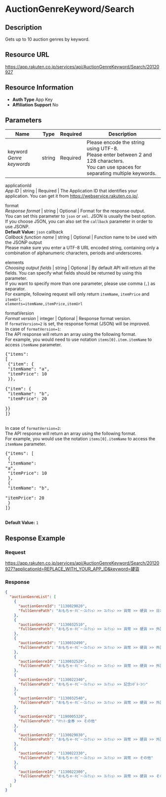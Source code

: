 
# AuctionGenreKeyword/Search

## Description

Gets up to 10 auction genres by keyword.
## Resource URL

https://app.rakuten.co.jp/services/api/AuctionGenreKeyword/Search/20120927
## Resource Information

* **Auth Type** App Key
* **Affiliation Support** No

## Parameters

Name | Type | Required | Description
 --- | --- | --- | --- 
keyword<br>*Genre keywords* | string | Required | Please encode the string using UTF-8.<br>Please enter between 2 and 128 characters. <br>You can use spaces for separating multiple keywords.

applicationId<br>*App ID* | string | Required | The Application ID that identifies your application. You can get it from <a href="https://webservice.rakuten.co.jp/" target="_blank">https://webservice.rakuten.co.jp/</a>.

format<br>*Response format* | string | Optional | Format for the response output.<br>You can set this parameter to <code>json</code> or <code>xml</code>. JSON is usually the best option.<br>If you choose JSON, you can also set the <code>callback</code> parameter in order to use JSONP.
<br>**Default Value:** <code>json</code>
callback<br>*Callback function name* | string | Optional | Function name to be used with the JSONP output<br>Please make sure you enter a UTF-8 URL encoded string, containing only a combination of alphanumeric characters, periods and underscores.

elements<br>*Choosing output fields* | string | Optional | By default API will return all the fields. You can specify what fields should be returned by using this parameter.<br>If you want to specify more than one parameter, please use comma (<code>,</code>) as separator.<br>For example, following request will only return <code>itemName</code>, <code>itemPrice</code> and <code>itemUrl</code>.<br><code>elements=itemName,itemPrice,itemUrl</code>

formatVersion<br>*Format version* | integer | Optional | Response format version.<br>If <code>formatVersion=2</code> is set, the response format (JSON) will be improved.<br>In case of <code>formatVersion=1</code>:<br>The API response will return an array using the following format.<br>For example, you would need to use notation <code>items[0].item.itemName</code> to access <code>itemName</code> parameter.<br><pre class="prettyprint">{"items": [<br>    {"item": {<br>        "itemName": "a",<br>        "itemPrice": 10<br>    }},<br>    {"item": {<br>        "itemName": "b",<br>        "itemPrice": 20<br>    }}<br>]}</pre><br>In case of <code>formatVersion=2</code>:<br>The API response will return an array using the following format.<br>For example, you would use the notation <code>items[0].itemName</code> to access the <code>itemName</code> parameter.<br><pre class="prettyprint">{"items": [<br>    {<br>        "itemName": "a",<br>        "itemPrice": 10<br>    },<br>    {<br>        "itemName": "b",<br>        "itemPrice": 20<br>    }<br>]}</pre>
<br>**Default Value:** <code>1</code>
## Response Example

### Request

https://app.rakuten.co.jp/services/api/AuctionGenreKeyword/Search/20120927?applicationId=REPLACE_WITH_YOUR_APP_ID&keyword=硬貨
### Response

```json
{
  "auctionGenreList": [
    {
      "auctionGenreId": "1130029020",
      "fullGenrePath": "おもちゃ･ﾎﾋﾞｰ･ｺﾚｸｼｮﾝ >> ｺﾚｸｼｮﾝ >> 貨幣 >> 硬貨 >> 日本"
    },
    {
      "auctionGenreId": "1130032510",
      "fullGenrePath": "おもちゃ･ﾎﾋﾞｰ･ｺﾚｸｼｮﾝ >> ｺﾚｸｼｮﾝ >> 貨幣 >> 硬貨 >> 外国 >> ﾖｰﾛｯﾊﾟ"
    },
    {
      "auctionGenreId": "1130032490",
      "fullGenrePath": "おもちゃ･ﾎﾋﾞｰ･ｺﾚｸｼｮﾝ >> ｺﾚｸｼｮﾝ >> 貨幣 >> 硬貨 >> 外国 >> ｱｼﾞｱ"
    },
    {
      "auctionGenreId": "1130032520",
      "fullGenrePath": "おもちゃ･ﾎﾋﾞｰ･ｺﾚｸｼｮﾝ >> ｺﾚｸｼｮﾝ >> 貨幣 >> 硬貨 >> 外国 >> 北ｱﾒﾘｶ"
    },
    {
      "auctionGenreId": "1130022340",
      "fullGenrePath": "おもちゃ･ﾎﾋﾞｰ･ｺﾚｸｼｮﾝ >> ｺﾚｸｼｮﾝ >> 記念ﾒﾀﾞﾙ･ｺｲﾝ"
    },
    {
      "auctionGenreId": "1130032540",
      "fullGenrePath": "おもちゃ･ﾎﾋﾞｰ･ｺﾚｸｼｮﾝ >> ｺﾚｸｼｮﾝ >> 貨幣 >> 硬貨 >> 外国 >> ｵｾｱﾆｱ"
    },
    {
      "auctionGenreId": "1190005320",
      "fullGenrePath": "ﾁｹｯﾄ･金券 >> その他"
    },
    {
      "auctionGenreId": "1130029030",
      "fullGenrePath": "おもちゃ･ﾎﾋﾞｰ･ｺﾚｸｼｮﾝ >> ｺﾚｸｼｮﾝ >> 貨幣 >> 硬貨 >> 外国 >> その他"
    },
    {
      "auctionGenreId": "1130022330",
      "fullGenrePath": "おもちゃ･ﾎﾋﾞｰ･ｺﾚｸｼｮﾝ >> ｺﾚｸｼｮﾝ >> 貨幣 >> その他"
    },
    {
      "auctionGenreId": "1130022300",
      "fullGenrePath": "おもちゃ･ﾎﾋﾞｰ･ｺﾚｸｼｮﾝ >> ｺﾚｸｼｮﾝ >> 貨幣 >> 硬貨 >> その他"
    }
  ]
}
```

